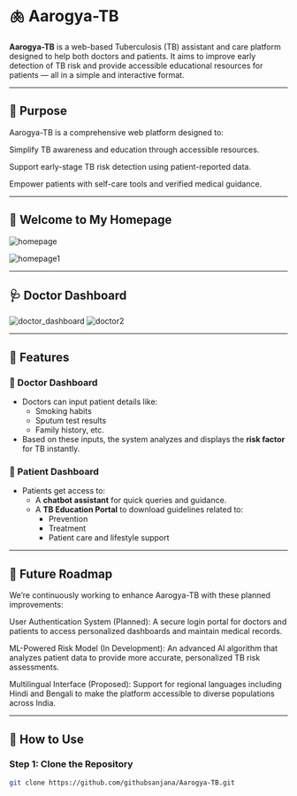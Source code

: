# 🫁 Aarogya-TB

**Aarogya-TB** is a web-based Tuberculosis (TB) assistant and care platform designed to help both doctors and patients. It aims to improve early detection of TB risk and provide accessible educational resources for patients — all in a simple and interactive format.

---
## 🎯 Purpose
Aarogya-TB is a comprehensive web platform designed to:

Simplify TB awareness and education through accessible resources.

Support early-stage TB risk detection using patient-reported data.

Empower patients with self-care tools and verified medical guidance.

---
## 👋 Welcome to My Homepage
![homepage](https://github.com/user-attachments/assets/82f985d3-fee0-4a82-8fa6-a470baca4a1f)

![homepage1](https://github.com/user-attachments/assets/66ee0b17-27c4-459c-9cd3-40a589b3d681)






---
## 🩺 Doctor Dashboard
![doctor_dashboard](https://github.com/user-attachments/assets/cddd6b28-fbd3-45a5-be15-0907053deaac)
![doctor2](https://github.com/user-attachments/assets/1e50c455-91db-4fe4-9c9d-1f0b5af6d277)





---

## 📌 Features

### 🔹 Doctor Dashboard
- Doctors can input patient details like:
  - Smoking habits
  - Sputum test results
  - Family history, etc.
- Based on these inputs, the system analyzes and displays the **risk factor** for TB instantly.

### 🔹 Patient Dashboard
- Patients get access to:
  - A **chatbot assistant** for quick queries and guidance.
  - A **TB Education Portal** to download guidelines related to:
    - Prevention
    - Treatment
    - Patient care and lifestyle support

---
## 🌟 Future Roadmap
We’re continuously working to enhance Aarogya-TB with these planned improvements:

User Authentication System (Planned): A secure login portal for doctors and patients to access personalized dashboards and maintain medical records.

ML-Powered Risk Model (In Development): An advanced AI algorithm that analyzes patient data to provide more accurate, personalized TB risk assessments.

Multilingual Interface (Proposed): Support for regional languages including Hindi and Bengali to make the platform accessible to diverse populations across India.

---

## 🚀 How to Use

### Step 1: Clone the Repository
```bash
git clone https://github.com/githubsanjana/Aarogya-TB.git

